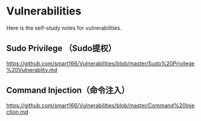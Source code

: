 # Vulnerabilities
Here is the self-study notes for vulnerabilities.

## Sudo Privilege （Sudo提权）

https://github.com/smart166/Vulnerabilities/blob/master/Sudo%20Privilege%20Vulnerablity.md

## Command Injection（命令注入）

https://github.com/smart166/Vulnerabilities/blob/master/Command%20Injection.md
